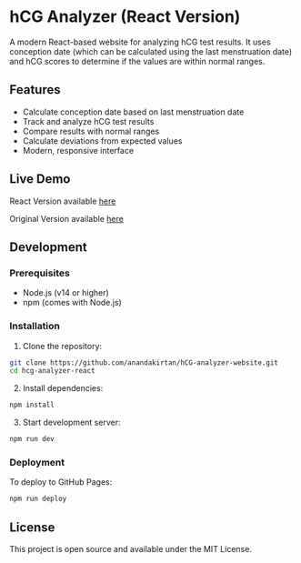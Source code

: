# hCG Analyzer (React Version)

A modern React-based website for analyzing hCG test results. It uses conception date (which can be calculated using the last menstruation date) and hCG scores to determine if the values are within normal ranges.

## Features
- Calculate conception date based on last menstruation date
- Track and analyze hCG test results
- Compare results with normal ranges
- Calculate deviations from expected values
- Modern, responsive interface

## Live Demo
React Version available [here](https://anandakirtan.github.io/hCG-analyzer-website-react)

Original Version available [here](https://anandakirtan.github.io/hCG-analyzer-website/index)

## Development

### Prerequisites
- Node.js (v14 or higher)
- npm (comes with Node.js)

### Installation
1. Clone the repository:
```bash
git clone https://github.com/anandakirtan/hCG-analyzer-website.git
cd hcg-analyzer-react
```

2. Install dependencies:
```bash
npm install
```

3. Start development server:
```bash
npm run dev
```

### Deployment
To deploy to GitHub Pages:
```bash
npm run deploy
```

## License
This project is open source and available under the MIT License.
